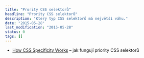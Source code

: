 ```yaml
---
title: "Prority CSS selektorů"
headline: "Prority CSS selektorů"
description: "Který typ CSS selektorů má největší váhu."
date: "2015-05-28"
last_modification: "2015-05-28"
status: 0
tags: []
---
```


- [How CSS Specificity Works](http://sixrevisions.com/css/css-specificity/) – jak fungují priority CSS selektorů